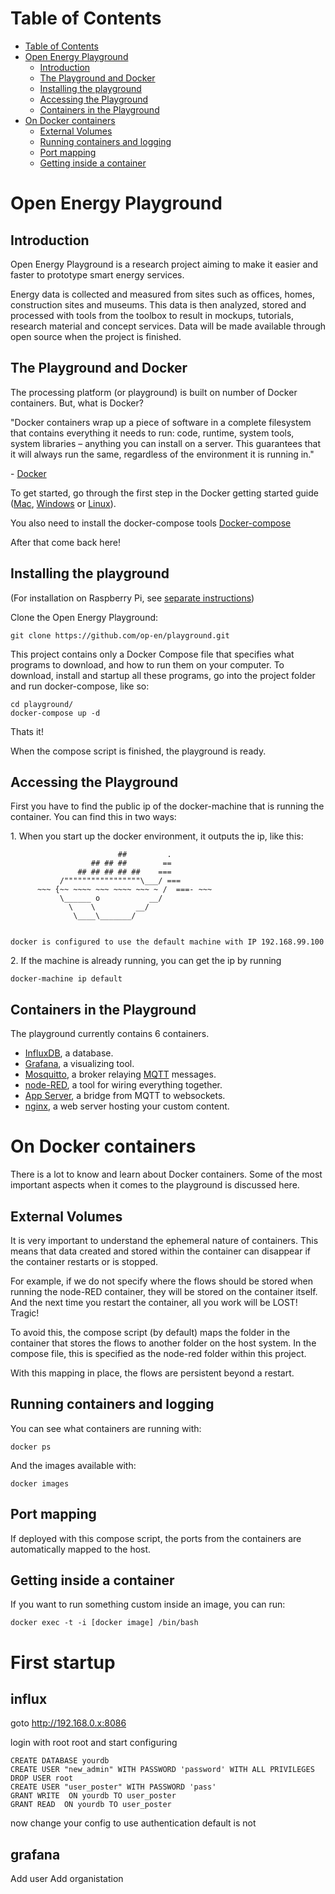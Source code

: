 # Table of Contents

<!-- TOC depth:6 withLinks:1 updateOnSave:1 orderedList:0 -->

- [Table of Contents](#table-of-contents)
- [Open Energy Playground](#open-energy-playground)
	- [Introduction](#introduction)
	- [The Playground and Docker](#the-playground-and-docker)
	- [Installing the playground](#installing-the-playground)
	- [Accessing the Playground](#accessing-the-playground)
	- [Containers in the Playground](#containers-in-the-playground)
- [On Docker containers](#on-docker-containers)
	- [External Volumes](#external-volumes)
	- [Running containers and logging](#running-containers-and-logging)
	- [Port mapping](#port-mapping)
	- [Getting inside a container](#getting-inside-a-container)

<!-- /TOC -->

# Open Energy Playground

## Introduction

Open Energy Playground is a research project aiming to make it easier and faster to prototype smart energy services.

Energy data is collected and measured from sites such as offices, homes, construction sites and museums.
This data is then analyzed, stored and processed with tools from the toolbox to result in mockups, tutorials, research material and concept services.
Data will be made available through open source when the project is finished.

## The Playground and Docker

The processing platform (or playground) is built on number of Docker containers.
But, what is Docker?

"Docker containers wrap up a piece of software in a complete filesystem that contains everything it needs to run: code, runtime, system tools, system libraries – anything you can install on a server. This guarantees that it will always run the same, regardless of the environment it is running in."

\- [Docker](https://www.docker.com)

To get started, go through the first step in the Docker getting started guide ([Mac](http://docs.docker.com/mac/step_one/), [Windows](http://docs.docker.com/windows/step_one/) or [Linux](http://docs.docker.com/linux/step_one/)). 

You also need to install the docker-compose tools [Docker-compose](https://docs.docker.com/compose/install/) 

After that come back here!

## Installing the playground

(For installation on Raspberry Pi, see [separate instructions](https://github.com/op-en/playground/tree/master/rpi))

Clone the Open Energy Playground:
```
git clone https://github.com/op-en/playground.git
```
This project contains only a Docker Compose file that specifies what programs to download, and how to run them on your computer. To download, install and startup all these programs, go into the project folder and run docker-compose, like so:
```
cd playground/
docker-compose up -d
```
Thats it!

When the compose script is finished, the playground is ready.

## Accessing the Playground

First you have to find the public ip of the docker-machine that is running the container.
You can find this in two ways:

1\. When you start up the docker environment, it outputs the ip, like this:

```
                        ##         .
                  ## ## ##        ==
               ## ## ## ## ##    ===
           /"""""""""""""""""\___/ ===
      ~~~ {~~ ~~~~ ~~~ ~~~~ ~~~ ~ /  ===- ~~~
           \______ o           __/
             \    \         __/
              \____\_______/


docker is configured to use the default machine with IP 192.168.99.100
```

2\. If the machine is already running, you can get the ip by running

```
docker-machine ip default
```

## Containers in the Playground

The playground currently contains 6 containers.

- [InfluxDB](https://influxdb.com/), a database.
- [Grafana](http://grafana.org/), a visualizing tool.
- [Mosquitto](http://mosquitto.org/), a broker relaying [MQTT](http://mqtt.org/) messages.
- [node-RED](http://nodered.org/), a tool for wiring everything together.
- [App Server](https://github.com/op-en/app-server), a bridge from MQTT to websockets.
- [nginx](http://nginx.org/), a web server hosting your custom content.


# On Docker containers

There is a lot to know and learn about Docker containers. Some of the most important aspects when it comes to the playground is discussed here.

## External Volumes

It is very important to understand the ephemeral nature of containers. This means that data created and stored within the container can disappear if the container restarts or is stopped.

For example, if we do not specify where the flows should be stored when running the node-RED container, they will be stored on the container itself. And the next time you restart the container, all you work will be LOST! Tragic!

To avoid this, the compose script (by default) maps the folder in the container that stores the flows to another folder on the host system. In the compose file, this is specified as the node-red folder within this project.

With this mapping in place, the flows are persistent beyond a restart.

## Running containers and logging

You can see what containers are running with:

    docker ps

And the images available with:
```
docker images
```

## Port mapping

If deployed with this compose script, the ports from the containers are automatically mapped to the host.

## Getting inside a container

If you want to run something custom inside an image, you can run:
```
docker exec -t -i [docker image] /bin/bash
```

# First startup

## influx 

goto http://192.168.0.x:8086

login with root root and start configuring
```
CREATE DATABASE yourdb
CREATE USER "new_admin" WITH PASSWORD 'password' WITH ALL PRIVILEGES
DROP USER root
CREATE USER "user_poster" WITH PASSWORD 'pass'
GRANT WRITE  ON yourdb TO user_poster
GRANT READ  ON yourdb TO user_poster
```
now change your config to use authentication default is not

## grafana

Add user 
Add organistation



